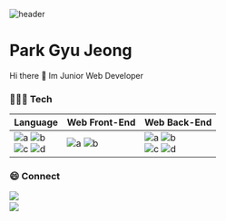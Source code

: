 ![header](https://capsule-render.vercel.app/api?type=wave&color=auto&height=300&section=header&text=pavk96&fontSize=90)

# Park Gyu Jeong    

Hi there 👋 Im Junior Web Developer 

### 🧑🏻‍💻 Tech 

|Language|Web Front-End|Web Back-End|
|---|---------|---|
|![a](https://img.shields.io/badge/JavaScript-f7df11?style=flat-square&logo=JavaScript&logoColor=black) ![b](https://img.shields.io/badge/TypeScript-007ACC?style=flat-square&logo=TypeScript&logoColor=white)<br>![c](https://img.shields.io/badge/PHP-777BB4?style=flat-square&logo=php&logoColor=white) ![d](https://img.shields.io/badge/Python3-306998?style=flat-square&logo=python&logoColor=white) |![a](https://img.shields.io/badge/React-61dafb?style=flat-square&logo=React&logoColor=black) ![b](https://img.shields.io/badge/Vue.js-35495E?style=flat-square&logo=vuedotjs&logoColor=4FC08D) |![a](https://img.shields.io/badge/Express.js-000000?style=flat-square&logo=express&logoColor=white) ![b](https://img.shields.io/badge/Koa-eeeeee?style=flat-square&logo=Koa&logoColor=white)<br> ![c](https://img.shields.io/badge/MongoDB-47A248?style=flat-square&logo=MongoDB&logoColor=white) ![d](https://img.shields.io/badge/PostgreSQL-316192?style=flat-square&logo=postgresql&logoColor=white)

### 😄 Connect
<a href="https://www.youtube.com/channel/UC5gJ_SsEV26qpajz1HISnEg">
<img src="https://img.shields.io/youtube/channel/subscribers/UCbz860KglXxaMV2eKPDW4eg?label=study%20%26%20Morning%20routine%20with%20Gyu%20Jeong"><a/><br>
<a href="https://velog.io/@pavk96">
<img src="https://img.shields.io/badge/Velog-2FB18C?style=flat-square&logo=Velog&logoColor=black"><a/><br>
<!--
**pavk96/pavk96** is a ✨ _special_ ✨ repository because its `README.md` (this file) appears on your GitHub profile.

Here are some ideas to get you started:

- 🔭 I’m currently working on ...
- 🌱 I’m currently learning ...
- 👯 I’m looking to collaborate on ...
- 🤔 I’m looking for help with ...
- 💬 Ask me about ...
- 📫 How to reach me: ...
- 😄 Pronouns: ...
- ⚡ Fun fact: ...
-->
